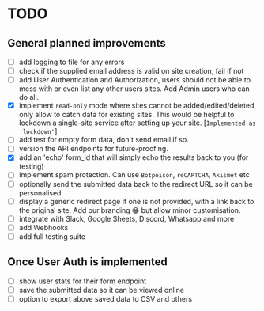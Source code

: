 # TODO

## General planned improvements

- [ ] add logging to file for any errors
- [ ] check if the supplied email address is valid on site creation, fail if not
- [ ] add User Authentication and Authorization, users should not be able to mess
  with or even list any other users sites. Add Admin users who can do all.
- [x] implement `read-only` mode where sites cannot be added/edited/deleted, only
  allow to catch data for existing sites. This would be helpful to lockdown a
  single-site service after setting up your site. [`Implemented as
  'lockdown'`]
- [ ] add test for empty form data, don't send email if so.
- [ ] version the API endpoints for future-proofing.
- [x] add an 'echo' form_id that will simply echo the results back to you (for
  testing)
- [ ] implement spam protection. Can use `Botpoison`, `reCAPTCHA`, `Akismet` etc
- [ ] optionally send the submitted data back to the redirect URL so it can be
  personalised.
- [ ] display a generic redirect page if one is not provided, with a link back to
  the original site. Add our branding 😁 but allow minor customisation.
- [ ] integrate with Slack, Google Sheets, Discord, Whatsapp and more
- [ ] add Webhooks
- [ ] add full testing suite

## Once User Auth is implemented

- [ ] show user stats for their form endpoint
- [ ] save the submitted data so it can be viewed online
- [ ] option to export above saved data to CSV and others
